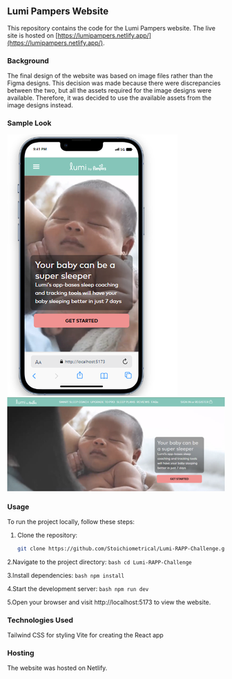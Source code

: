## Lumi Pampers Website

This repository contains the code for the Lumi Pampers website. The live site is hosted on [https://lumipampers.netlify.app/](https://lumipampers.netlify.app/).

### Background

The final design of the website was based on image files rather than the Figma designs. This decision was made because there were discrepancies between the two, but all the assets required for the image designs were available. Therefore, it was decided to use the available assets from the image designs instead.

### Sample Look

![Lumi Pampers Website Screenshot](rt.png)
![Lumi Pampers Website Screenshot](rx.png)


### Usage

To run the project locally, follow these steps:

1. Clone the repository:

   ```bash
   git clone https://github.com/Stoichiometrical/Lumi-RAPP-Challenge.git

2.Navigate to the project directory:
    ```bash
         cd Lumi-RAPP-Challenge```

3.Install dependencies:
    ```bash
    npm install```

4.Start the development server:
    ```bash
     npm run dev```

5.Open your browser and visit http://localhost:5173 to view the website.


### Technologies Used
Tailwind CSS for styling
Vite for creating the React app


### Hosting
The website was hosted on Netlify.


  